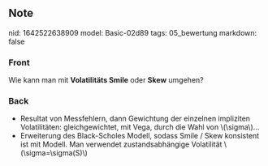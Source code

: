 ## Note
nid: 1642522638909
model: Basic-02d89
tags: 05_bewertung
markdown: false

### Front
Wie kann man mit <b>Volatilitäts Smile</b> oder <b>Skew</b>
umgehen?

### Back
<ul>
  <li>Resultat von Messfehlern, dann Gewichtung der einzelnen
  impliziten Volatilitäten: gleichgewichtet, mit Vega, durch die
  Wahl von \(\sigma\)...
  <li>Erweiterung des Black-Scholes Modell, sodass Smile / Skew
  konsistent ist mit Modell. Man verwendet zustandsabhängige
  Volatilität \(\sigma=\sigma(S)\)
</ul>
